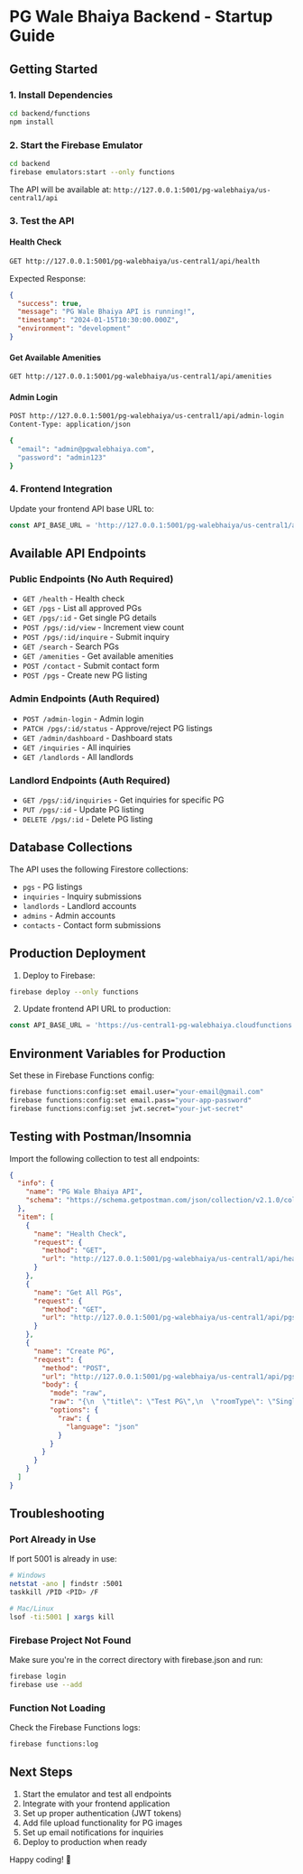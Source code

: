 # PG Wale Bhaiya Backend - Startup Guide

## Getting Started

### 1. Install Dependencies
```bash
cd backend/functions
npm install
```

### 2. Start the Firebase Emulator
```bash
cd backend
firebase emulators:start --only functions
```

The API will be available at: `http://127.0.0.1:5001/pg-walebhaiya/us-central1/api`

### 3. Test the API

#### Health Check
```bash
GET http://127.0.0.1:5001/pg-walebhaiya/us-central1/api/health
```

Expected Response:
```json
{
  "success": true,
  "message": "PG Wale Bhaiya API is running!",
  "timestamp": "2024-01-15T10:30:00.000Z",
  "environment": "development"
}
```

#### Get Available Amenities
```bash
GET http://127.0.0.1:5001/pg-walebhaiya/us-central1/api/amenities
```

#### Admin Login
```bash
POST http://127.0.0.1:5001/pg-walebhaiya/us-central1/api/admin-login
Content-Type: application/json

{
  "email": "admin@pgwalebhaiya.com",
  "password": "admin123"
}
```

### 4. Frontend Integration

Update your frontend API base URL to:
```javascript
const API_BASE_URL = 'http://127.0.0.1:5001/pg-walebhaiya/us-central1/api';
```

## Available API Endpoints

### Public Endpoints (No Auth Required)
- `GET /health` - Health check
- `GET /pgs` - List all approved PGs
- `GET /pgs/:id` - Get single PG details
- `POST /pgs/:id/view` - Increment view count
- `POST /pgs/:id/inquire` - Submit inquiry
- `GET /search` - Search PGs
- `GET /amenities` - Get available amenities
- `POST /contact` - Submit contact form
- `POST /pgs` - Create new PG listing

### Admin Endpoints (Auth Required)
- `POST /admin-login` - Admin login
- `PATCH /pgs/:id/status` - Approve/reject PG listings
- `GET /admin/dashboard` - Dashboard stats
- `GET /inquiries` - All inquiries
- `GET /landlords` - All landlords

### Landlord Endpoints (Auth Required)
- `GET /pgs/:id/inquiries` - Get inquiries for specific PG
- `PUT /pgs/:id` - Update PG listing
- `DELETE /pgs/:id` - Delete PG listing

## Database Collections

The API uses the following Firestore collections:
- `pgs` - PG listings
- `inquiries` - Inquiry submissions
- `landlords` - Landlord accounts
- `admins` - Admin accounts
- `contacts` - Contact form submissions

## Production Deployment

1. Deploy to Firebase:
```bash
firebase deploy --only functions
```

2. Update frontend API URL to production:
```javascript
const API_BASE_URL = 'https://us-central1-pg-walebhaiya.cloudfunctions.net/api';
```

## Environment Variables for Production

Set these in Firebase Functions config:
```bash
firebase functions:config:set email.user="your-email@gmail.com"
firebase functions:config:set email.pass="your-app-password"
firebase functions:config:set jwt.secret="your-jwt-secret"
```

## Testing with Postman/Insomnia

Import the following collection to test all endpoints:

```json
{
  "info": {
    "name": "PG Wale Bhaiya API",
    "schema": "https://schema.getpostman.com/json/collection/v2.1.0/collection.json"
  },
  "item": [
    {
      "name": "Health Check",
      "request": {
        "method": "GET",
        "url": "http://127.0.0.1:5001/pg-walebhaiya/us-central1/api/health"
      }
    },
    {
      "name": "Get All PGs",
      "request": {
        "method": "GET",
        "url": "http://127.0.0.1:5001/pg-walebhaiya/us-central1/api/pgs"
      }
    },
    {
      "name": "Create PG",
      "request": {
        "method": "POST",
        "url": "http://127.0.0.1:5001/pg-walebhaiya/us-central1/api/pgs",
        "body": {
          "mode": "raw",
          "raw": "{\n  \"title\": \"Test PG\",\n  \"roomType\": \"Single\",\n  \"area\": \"Law Gate\",\n  \"locality\": \"Near BB Mart\",\n  \"monthlyRent\": 8500,\n  \"availableRooms\": 3,\n  \"genderPreference\": \"Boys Only\",\n  \"contactPerson\": \"John Doe\",\n  \"phoneNumber\": \"+91 98765 43210\",\n  \"email\": \"john@example.com\",\n  \"amenities\": [\"WiFi\", \"Parking\"]\n}",
          "options": {
            "raw": {
              "language": "json"
            }
          }
        }
      }
    }
  ]
}
```

## Troubleshooting

### Port Already in Use
If port 5001 is already in use:
```bash
# Windows
netstat -ano | findstr :5001
taskkill /PID <PID> /F

# Mac/Linux
lsof -ti:5001 | xargs kill
```

### Firebase Project Not Found
Make sure you're in the correct directory with firebase.json and run:
```bash
firebase login
firebase use --add
```

### Function Not Loading
Check the Firebase Functions logs:
```bash
firebase functions:log
```

## Next Steps

1. Start the emulator and test all endpoints
2. Integrate with your frontend application
3. Set up proper authentication (JWT tokens)
4. Add file upload functionality for PG images
5. Set up email notifications for inquiries
6. Deploy to production when ready

Happy coding! 🚀
